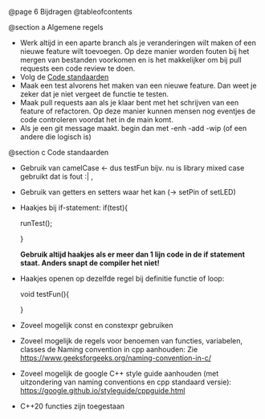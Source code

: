 @page 6 Bijdragen
@tableofcontents

@section a Algemene regels

- Werk altijd in een aparte branch als je veranderingen wilt maken of een nieuwe feature wilt toevoegen.
  Op deze manier worden fouten bij het mergen van bestanden voorkomen en is het makkelijker om bij pull requests
  een code review te doen.
- Volg de [Code standaarden](MD/Code_standaarden.md)
- Maak een test alvorens het maken van een nieuwe feature.
  Dan weet je zeker dat je niet vergeet de functie te testen.
- Maak pull requests aan als je klaar bent met het schrijven van een feature of refactoren.
  Op deze manier kunnen mensen nog eventjes de code controleren voordat het in de main komt.
- Als je een git message maakt. begin dan met -enh -add -wip (of een andere die logisch is)  


@section c Code standaarden
- Gebruik van camelCase <- dus testFun bijv. nu is library mixed case gebruikt dat is fout :| ,

- Gebruik van getters en setters waar het kan (-> setPin of setLED)

- Haakjes bij if-statement:
  if(test){
     
     runTest();
     
   }

 
  **Gebruik altijd haakjes als er meer dan 1 lijn code in de if statement staat. Anders snapt de compiler het niet!**

- Haakjes openen op dezelfde regel bij definitie functie of loop:
   
   void testFun(){

   
   }
   
   
- Zoveel mogelijk const en constexpr gebruiken


- Zoveel mogelijk de regels voor benoemen van functies, variabelen, classes de Naming convention in cpp aanhouden:
Zie https://www.geeksforgeeks.org/naming-convention-in-c/

- Zoveel mogelijk de google C++ style guide aanhouden (met uitzondering van naming conventions en cpp standaard versie):
https://google.github.io/styleguide/cppguide.html

- C++20 functies zijn toegestaan




